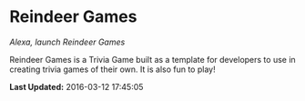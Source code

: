 # Reindeer Games
*Alexa, launch Reindeer Games*

Reindeer Games is a Trivia Game built as a template for developers to use in creating trivia games of their own. It is also fun to play!

**Last Updated:** 2016-03-12 17:45:05